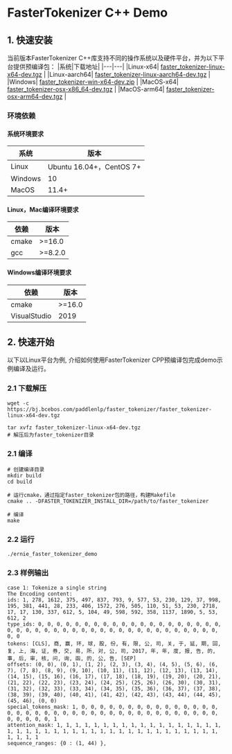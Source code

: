 # FasterTokenizer C++ Demo

## 1. 快速安装

当前版本FasterTokenizer C++库支持不同的操作系统以及硬件平台，并为以下平台提供预编译包：
|系统|下载地址|
|---|---|
|Linux-x64| [faster_tokenizer-linux-x64-dev.tgz](https://bj.bcebos.com/paddlenlp/faster_tokenizer/faster_tokenizer-linux-x64-dev.tgz) |
|Linux-aarch64| [faster_tokenizer-linux-aarch64-dev.tgz](https://bj.bcebos.com/paddlenlp/faster_tokenizer/faster_tokenizer-linux-aarch64-dev.tgz) |
|Windows| [faster_tokenizer-win-x64-dev.zip](https://bj.bcebos.com/paddlenlp/faster_tokenizer/faster_tokenizer-win-x64-dev.zip) |
|MacOS-x64| [faster_tokenizer-osx-x86_64-dev.tgz](https://bj.bcebos.com/paddlenlp/faster_tokenizer/faster_tokenizer-osx-x86_64-dev.tgz) |
|MacOS-arm64| [faster_tokenizer-osx-arm64-dev.tgz](https://bj.bcebos.com/paddlenlp/faster_tokenizer/faster_tokenizer-osx-arm64-dev.tgz) |

### 环境依赖

#### 系统环境要求
|系统|版本|
|---|---|
|Linux|Ubuntu 16.04+，CentOS 7+|
|Windows|10|
|MacOS| 11.4+|


#### Linux，Mac编译环境要求
|依赖|版本|
|---|---|
|cmake|>=16.0|
|gcc|>=8.2.0|

#### Windows编译环境要求
|依赖|版本|
|---|---|
|cmake|>=16.0|
|VisualStudio|2019|

## 2. 快速开始

以下以Linux平台为例, 介绍如何使用FasterTokenizer CPP预编译包完成demo示例编译及运行。

### 2.1 下载解压

```shell
wget -c https://bj.bcebos.com/paddlenlp/faster_tokenizer/faster_tokenizer-linux-x64-dev.tgz

tar xvfz faster_tokenizer-linux-x64-dev.tgz
# 解压后为faster_tokenizer目录
```

### 2.1 编译

```shell
# 创建编译目录
mkdir build
cd build

# 运行cmake，通过指定faster_tokenizer包的路径，构建Makefile
cmake .. -DFASTER_TOKENIZER_INSTALL_DIR=/path/to/faster_tokenizer

# 编译
make
```

### 2.2 运行

```shell
./ernie_faster_tokenizer_demo
```


### 2.3 样例输出

```shell
case 1: Tokenize a single string
The Encoding content:
ids: 1, 278, 1612, 375, 497, 837, 793, 9, 577, 53, 230, 129, 37, 998, 195, 381, 441, 28, 233, 406, 1572, 276, 505, 110, 51, 53, 230, 2718, 17, 17, 130, 337, 612, 5, 104, 49, 598, 592, 358, 1137, 1890, 5, 53, 612, 2
type_ids: 0, 0, 0, 0, 0, 0, 0, 0, 0, 0, 0, 0, 0, 0, 0, 0, 0, 0, 0, 0, 0, 0, 0, 0, 0, 0, 0, 0, 0, 0, 0, 0, 0, 0, 0, 0, 0, 0, 0, 0, 0, 0, 0, 0, 0
tokens: [CLS], 商, 赢, 环, 球, 股, 份, 有, 限, 公, 司, 关, 于, 延, 期, 回, 复, 上, 海, 证, 券, 交, 易, 所, 对, 公, 司, 2017, 年, 年, 度, 报, 告, 的, 事, 后, 审, 核, 问, 询, 函, 的, 公, 告, [SEP]
offsets: (0, 0), (0, 1), (1, 2), (2, 3), (3, 4), (4, 5), (5, 6), (6, 7), (7, 8), (8, 9), (9, 10), (10, 11), (11, 12), (12, 13), (13, 14), (14, 15), (15, 16), (16, 17), (17, 18), (18, 19), (19, 20), (20, 21), (21, 22), (22, 23), (23, 24), (24, 25), (25, 26), (26, 30), (30, 31), (31, 32), (32, 33), (33, 34), (34, 35), (35, 36), (36, 37), (37, 38), (38, 39), (39, 40), (40, 41), (41, 42), (42, 43), (43, 44), (44, 45), (45, 46), (0, 0)
special_tokens_mask: 1, 0, 0, 0, 0, 0, 0, 0, 0, 0, 0, 0, 0, 0, 0, 0, 0, 0, 0, 0, 0, 0, 0, 0, 0, 0, 0, 0, 0, 0, 0, 0, 0, 0, 0, 0, 0, 0, 0, 0, 0, 0, 0, 0, 1
attention_mask: 1, 1, 1, 1, 1, 1, 1, 1, 1, 1, 1, 1, 1, 1, 1, 1, 1, 1, 1, 1, 1, 1, 1, 1, 1, 1, 1, 1, 1, 1, 1, 1, 1, 1, 1, 1, 1, 1, 1, 1, 1, 1, 1, 1, 1
sequence_ranges: {0 : (1, 44) },
```
